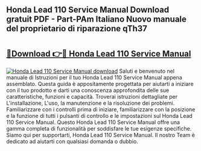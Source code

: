 ## Honda Lead 110 Service Manual Download gratuit PDF - Part-PAm Italiano Nuovo manuale del proprietario di riparazione qTh37

# <h2><a href="http://dffwli.blite.top/?on=Honda+Lead+110+Service+Manual">🔗Download 👉🔴 Honda Lead 110 Service Manual</a></h2>

[![Honda Lead 110 Service Manual download](https://i.imgur.com/lujVjoI.png)](http://dffwli.blite.top/?on=Honda+Lead+110+Service+Manual)
Saluti e benvenuto nel manuale di Istruzioni per il tuo Honda Lead 110 Service Manual appena assemblato. Questa guida è appositamente progettata per aiutarti a iniziare con il tuo prodotto e darti una conoscenza approfondita delle sue caratteristiche, funzioni e capacità. Troverai istruzioni dettagliate per L'installazione, L'uso, la manutenzione e la risoluzione dei problemi. Familiarizzare con i controlli prima di iniziare, familiarizzare con la posizione e la funzione di tutti i pulsanti di controllo e le impostazioni sul Honda Lead 110 Service Manual. Questo Honda Lead 110 Service Manual offre una gamma completa di funzionalità per soddisfare le tue esigenze specifiche. Siamo qui per supportarti, Honda Lead 110 Service Manual. Il nostro Team è dedicato ad aiutarti con qualsiasi domanda o dubbio.
